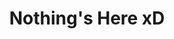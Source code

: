 <h1 align="center">Nothing's Here xD</h1>

<p align="center" style="width: 100vh;"><img src="https://i.pinimg.com/originals/62/6d/46/626d465a64f463b211b386cbc904033f.gif" alt="Synthwave" height="536" width="960"></p>
